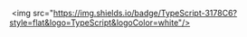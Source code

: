 <img src="https://img.shields.io/badge/TypeScript-3178C6?style=flat&logo=TypeScript&logoColor=white"/>

<!---
KingOfSilver/KingOfSilver is a ✨ special ✨ repository because its `README.md` (this file) appears on your GitHub profile.
You can click the Preview link to take a look at your changes.
--->
